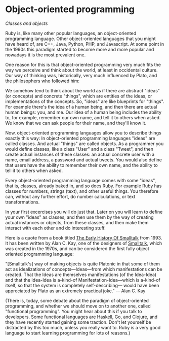 # Object-oriented programming

*Classes and objects*

Ruby is, like many other popular languages, an object-oriented programming
language. Other object-oriented languages that you might have heard of, are
C++, Java, Python, PHP, and Javascript. At some point in the 1990s this
paradigm started to become more and more popular and nowadays it is the
most prevalent one.

One reason for this is that object-oriented programming very much fits the way
we perceive and think about the world, at least in occidental culture.
Our way of thinking was, historically, very much influenced by Plato,
and the philosophers who followed him:

We somehow tend to think about the world as if there are abstract "ideas" (or
concepts) and concrete "things", which are entities of the ideas, or
implementations of the concepts. So, "ideas" are like blueprints for "things".
For example there's the idea of a human being, and then there are actual human
beings: you, and me. Our idea of a human being includes the ability to, for
example, remember our own name, and tell it to others when asked. We know
that we can ask people for their name, and they'll know it.

Now, object-oriented programming languages allow you to describe things exactly
this way: In object-oriented programming languages "ideas" are called classes.
And actual "things" are called objects. As a programmer you would define
classes, like a class "User" and a class "Tweet", and then create actual
instances of these classes: an actual concrete user with a name, email
address, a password and actual tweets. You would also define that users have
the ability to remember their own name, and the ability to tell it to others
when asked.

Every object-oriented programming language comes with some "ideas", that is,
classes, already baked in, and so does Ruby. For example Ruby has classes for
numbers, strings (text), and other useful things. You therefore can, without any
further effort, do number calculations, or text transformations.

In your first excercises you will do just that. Later on you will learn to
define your own "ideas" as classes, and then use them by the way of creating
actual instances or objects, from these classes, and then make them interact with
each other and do interesting stuff.

Here is a quote from a book titled [The Early History Of Smalltalk](http://worrydream.com/EarlyHistoryOfSmalltalk/)
from 1993. It has been written by Alan C. Kay, one of the designers of
[Smalltalk](https://en.wikipedia.org/wiki/Smalltalk), which was created in the
1970s, and can be considered the first fully object oriented programming
language:

"[Smalltalk's] way of making objects is quite Platonic in that some of them act
as idealizations of concepts—Ideas—from which manifestations can be created.
That the Ideas are themselves manifestations (of the Idea-Idea) and that the
Idea-Idea is a-kind-of Manifestation-Idea—which is a-kind-of itself, so that
the system is completely self-describing— would have been appreciated by Plato
as an extremely practical joke." -- Alan C. Kay

(There is, today, some debate about the paradigm of object-oriented
programming, and whether we should move on to another one, called "functional
programming". You might hear about this if you talk to developers. Some
functional languages are Haskell, Go, and Clojure, and they have recently
started gaining some traction. Don't let yourself be distracted by this too
much, unless you really want to. Ruby is a very good language to start learning
programming for lots of reasons.)
